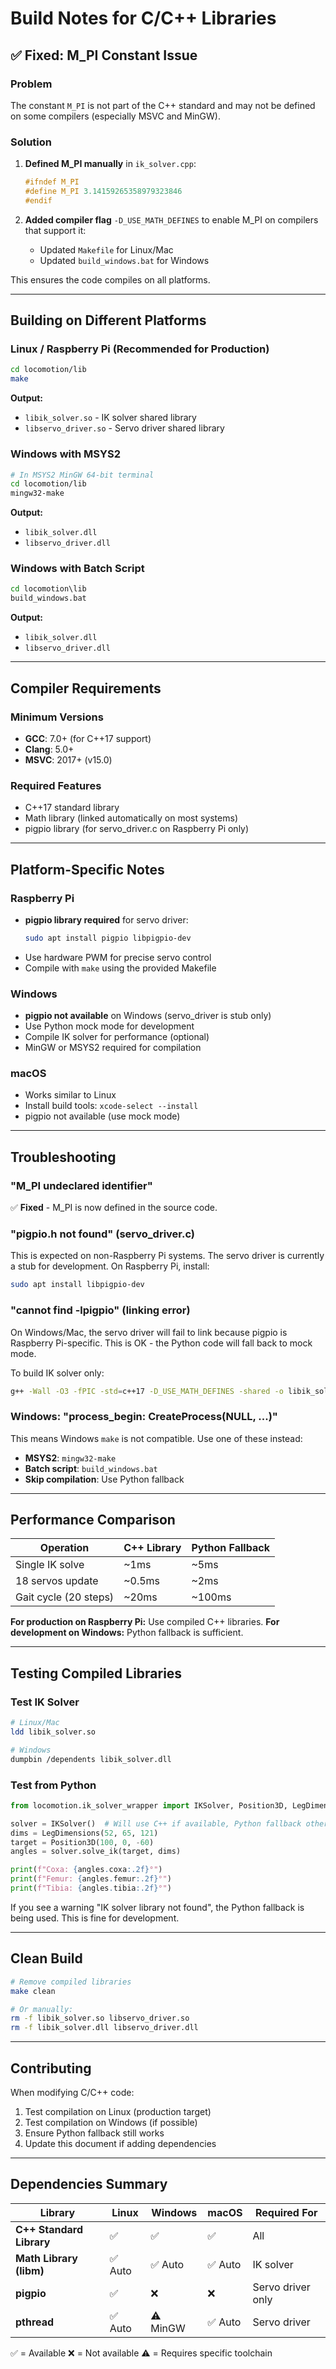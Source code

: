 # Build Notes for C/C++ Libraries

## ✅ Fixed: M_PI Constant Issue

### Problem
The constant `M_PI` is not part of the C++ standard and may not be defined on some compilers (especially MSVC and MinGW).

### Solution
1. **Defined M_PI manually** in `ik_solver.cpp`:
   ```cpp
   #ifndef M_PI
   #define M_PI 3.14159265358979323846
   #endif
   ```

2. **Added compiler flag** `-D_USE_MATH_DEFINES` to enable M_PI on compilers that support it:
   - Updated `Makefile` for Linux/Mac
   - Updated `build_windows.bat` for Windows

This ensures the code compiles on all platforms.

---

## Building on Different Platforms

### Linux / Raspberry Pi (Recommended for Production)
```bash
cd locomotion/lib
make
```

**Output:**
- `libik_solver.so` - IK solver shared library
- `libservo_driver.so` - Servo driver shared library

### Windows with MSYS2
```bash
# In MSYS2 MinGW 64-bit terminal
cd locomotion/lib
mingw32-make
```

**Output:**
- `libik_solver.dll`
- `libservo_driver.dll`

### Windows with Batch Script
```cmd
cd locomotion\lib
build_windows.bat
```

**Output:**
- `libik_solver.dll`
- `libservo_driver.dll`

---

## Compiler Requirements

### Minimum Versions
- **GCC**: 7.0+ (for C++17 support)
- **Clang**: 5.0+
- **MSVC**: 2017+ (v15.0)

### Required Features
- C++17 standard library
- Math library (linked automatically on most systems)
- pigpio library (for servo_driver.c on Raspberry Pi only)

---

## Platform-Specific Notes

### Raspberry Pi
- **pigpio library required** for servo driver:
  ```bash
  sudo apt install pigpio libpigpio-dev
  ```
- Use hardware PWM for precise servo control
- Compile with `make` using the provided Makefile

### Windows
- **pigpio not available** on Windows (servo_driver is stub only)
- Use Python mock mode for development
- Compile IK solver for performance (optional)
- MinGW or MSYS2 required for compilation

### macOS
- Works similar to Linux
- Install build tools: `xcode-select --install`
- pigpio not available (use mock mode)

---

## Troubleshooting

### "M_PI undeclared identifier"
✅ **Fixed** - M_PI is now defined in the source code.

### "pigpio.h not found" (servo_driver.c)
This is expected on non-Raspberry Pi systems. The servo driver is currently a stub for development. On Raspberry Pi, install:
```bash
sudo apt install libpigpio-dev
```

### "cannot find -lpigpio" (linking error)
On Windows/Mac, the servo driver will fail to link because pigpio is Raspberry Pi-specific. This is OK - the Python code will fall back to mock mode.

To build IK solver only:
```bash
g++ -Wall -O3 -fPIC -std=c++17 -D_USE_MATH_DEFINES -shared -o libik_solver.so ik_solver.cpp
```

### Windows: "process_begin: CreateProcess(NULL, ...)"
This means Windows `make` is not compatible. Use one of these instead:
- **MSYS2**: `mingw32-make`
- **Batch script**: `build_windows.bat`
- **Skip compilation**: Use Python fallback

---

## Performance Comparison

| Operation | C++ Library | Python Fallback |
|-----------|-------------|-----------------|
| Single IK solve | ~1ms | ~5ms |
| 18 servos update | ~0.5ms | ~2ms |
| Gait cycle (20 steps) | ~20ms | ~100ms |

**For production on Raspberry Pi:** Use compiled C++ libraries.
**For development on Windows:** Python fallback is sufficient.

---

## Testing Compiled Libraries

### Test IK Solver
```bash
# Linux/Mac
ldd libik_solver.so

# Windows
dumpbin /dependents libik_solver.dll
```

### Test from Python
```python
from locomotion.ik_solver_wrapper import IKSolver, Position3D, LegDimensions

solver = IKSolver()  # Will use C++ if available, Python fallback otherwise
dims = LegDimensions(52, 65, 121)
target = Position3D(100, 0, -60)
angles = solver.solve_ik(target, dims)

print(f"Coxa: {angles.coxa:.2f}°")
print(f"Femur: {angles.femur:.2f}°")
print(f"Tibia: {angles.tibia:.2f}°")
```

If you see a warning "IK solver library not found", the Python fallback is being used. This is fine for development.

---

## Clean Build

```bash
# Remove compiled libraries
make clean

# Or manually:
rm -f libik_solver.so libservo_driver.so
rm -f libik_solver.dll libservo_driver.dll
```

---

## Contributing

When modifying C/C++ code:
1. Test compilation on Linux (production target)
2. Test compilation on Windows (if possible)
3. Ensure Python fallback still works
4. Update this document if adding dependencies

---

## Dependencies Summary

| Library | Linux | Windows | macOS | Required For |
|---------|-------|---------|-------|--------------|
| **C++ Standard Library** | ✅ | ✅ | ✅ | All |
| **Math Library (libm)** | ✅ Auto | ✅ Auto | ✅ Auto | IK solver |
| **pigpio** | ✅ | ❌ | ❌ | Servo driver only |
| **pthread** | ✅ Auto | ⚠️ MinGW | ✅ Auto | Servo driver |

✅ = Available
❌ = Not available
⚠️ = Requires specific toolchain
